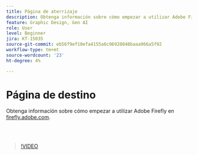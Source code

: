 ```yaml
---
title: Página de aterrizaje
description: Obtenga información sobre cómo empezar a utilizar Adobe Firefly en firefly.adobe.com
feature: Graphic Design, Gen AI
role: User
level: Beginner
jira: KT-15035
source-git-commit: eb56f9ef10efa4155a6c96928048baaa966a5f92
workflow-type: tm+mt
source-wordcount: '23'
ht-degree: 4%

---
```


# Página de destino

Obtenga información sobre cómo empezar a utilizar Adobe Firefly en [firefly.adobe.com](https://firefly.adobe.com/).

<br> 

>[!VIDEO](https://video.tv.adobe.com/v/3427607?quality=12&learn=on&hidetitle=true)

